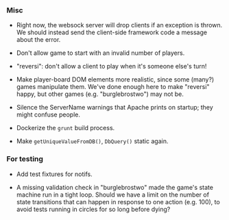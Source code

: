### Misc

- Right now, the websock server will drop clients if an exception is
  thrown.  We should instead send the client-side framework code a
  message about the error.

- Don't allow game to start with an invalid number of players.

- "reversi": don't allow a client to play when it's someone else's
  turn!

- Make player-board DOM elements more realistic, since some (many?)
  games manipulate them.  We've done enough here to make "reversi"
  happy, but other games (e.g. "burglebrostwo") may not be.

- Silence the ServerName warnings that Apache prints on startup; they
  might confuse people.

- Dockerize the `grunt` build process.

- Make `getUniqueValueFromDB()`, `DbQuery()` static again.

### For testing

- Add test fixtures for notifs.

- A missing validation check in "burglebrostwo" made the game's state
  machine run in a tight loop.  Should we have a limit on the number
  of state transitions that can happen in response to one action
  (e.g. 100), to avoid tests running in circles for so long before
  dying?
